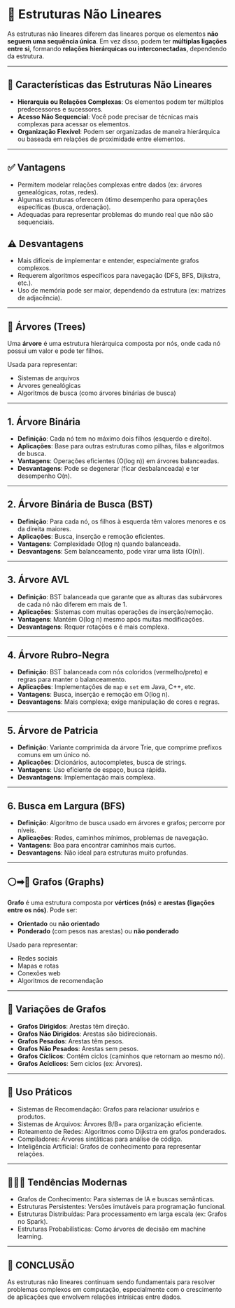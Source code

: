 # 📌 Estruturas Não Lineares

As estruturas não lineares diferem das lineares porque os elementos **não seguem uma sequência única**.
Em vez disso, podem ter **múltiplas ligações entre si**, formando **relações hierárquicas ou interconectadas**, dependendo da estrutura.

---

## 🔎 Características das Estruturas Não Lineares

- **Hierarquia ou Relações Complexas**: Os elementos podem ter múltiplos predecessores e sucessores.
- **Acesso Não Sequencial**: Você pode precisar de técnicas mais complexas para acessar os elementos.
- **Organização Flexível**: Podem ser organizadas de maneira hierárquica ou baseada em relações de proximidade entre elementos.

---

## ✅ Vantagens

- Permitem modelar relações complexas entre dados (ex: árvores genealógicas, rotas, redes).
- Algumas estruturas oferecem ótimo desempenho para operações específicas (busca, ordenação).
- Adequadas para representar problemas do mundo real que não são sequenciais.

## ⚠️ Desvantagens

- Mais difíceis de implementar e entender, especialmente grafos complexos.
- Requerem algoritmos específicos para navegação (DFS, BFS, Dijkstra, etc.).
- Uso de memória pode ser maior, dependendo da estrutura (ex: matrizes de adjacência).

---

## 🌲 Árvores (Trees)

Uma **árvore** é uma estrutura hierárquica composta por nós, onde cada nó possui um valor e pode ter filhos.

Usada para representar:

- Sistemas de arquivos
- Árvores genealógicas
- Algoritmos de busca (como árvores binárias de busca)

---

## 1. **Árvore Binária**

- **Definição**: Cada nó tem no máximo dois filhos (esquerdo e direito).
- **Aplicações**: Base para outras estruturas como pilhas, filas e algoritmos de busca.
- **Vantagens**: Operações eficientes (O(log n)) em árvores balanceadas.
- **Desvantagens**: Pode se degenerar (ficar desbalanceada) e ter desempenho O(n).

---

## 2. **Árvore Binária de Busca (BST)**

- **Definição**: Para cada nó, os filhos à esquerda têm valores menores e os da direita maiores.
- **Aplicações**: Busca, inserção e remoção eficientes.
- **Vantagens**: Complexidade O(log n) quando balanceada.
- **Desvantagens**: Sem balanceamento, pode virar uma lista (O(n)).

---

## 3. **Árvore AVL**

- **Definição**: BST balanceada que garante que as alturas das subárvores de cada nó não diferem em mais de 1.
- **Aplicações**: Sistemas com muitas operações de inserção/remoção.
- **Vantagens**: Mantém O(log n) mesmo após muitas modificações.
- **Desvantagens**: Requer rotações e é mais complexa.

---

## 4. **Árvore Rubro-Negra**

- **Definição**: BST balanceada com nós coloridos (vermelho/preto) e regras para manter o balanceamento.
- **Aplicações**: Implementações de `map` e `set` em Java, C++, etc.
- **Vantagens**: Busca, inserção e remoção em O(log n).
- **Desvantagens**: Mais complexa; exige manipulação de cores e regras.

---

## 5. **Árvore de Patricia**

- **Definição**: Variante comprimida da árvore Trie, que comprime prefixos comuns em um único nó.
- **Aplicações**: Dicionários, autocompletes, busca de strings.
- **Vantagens**: Uso eficiente de espaço, busca rápida.
- **Desvantagens**: Implementação mais complexa.

---

## 6. **Busca em Largura (BFS)**

- **Definição**: Algoritmo de busca usado em árvores e grafos; percorre por níveis.
- **Aplicações**: Redes, caminhos mínimos, problemas de navegação.
- **Vantagens**: Boa para encontrar caminhos mais curtos.
- **Desvantagens**: Não ideal para estruturas muito profundas.

---

## ⚪➡🔴 Grafos (Graphs)

**Grafo** é uma estrutura composta por **vértices (nós)** e **arestas (ligações entre os nós)**. Pode ser:

- **Orientado** ou **não orientado**
- **Ponderado** (com pesos nas arestas) ou **não ponderado**

Usado para representar:

- Redes sociais
- Mapas e rotas
- Conexões web
- Algoritmos de recomendação

---

## 🔁 Variações de Grafos

- **Grafos Dirigidos**: Arestas têm direção.
- **Grafos Não Dirigidos**: Arestas são bidirecionais.
- **Grafos Pesados**: Arestas têm pesos.
- **Grafos Não Pesados**: Arestas sem pesos.
- **Grafos Cíclicos**: Contêm ciclos (caminhos que retornam ao mesmo nó).
- **Grafos Acíclicos**: Sem ciclos (ex: Árvores).

---

## 🚀 Uso Práticos

- Sistemas de Recomendação: Grafos para relacionar usuários e produtos.
- Sistemas de Arquivos: Árvores B/B+ para organização eficiente.
- Roteamento de Redes: Algoritmos como Dijkstra em grafos ponderados.
- Compiladores: Árvores sintáticas para análise de código.
- Inteligência Artificial: Grafos de conhecimento para representar relações.

---

## 👨🏻‍💻 Tendências Modernas

- Grafos de Conhecimento: Para sistemas de IA e buscas semânticas.
- Estruturas Persistentes: Versões imutáveis para programação funcional.
- Estruturas Distribuídas: Para processamento em larga escala (ex: Grafos no Spark).
- Estruturas Probabilísticas: Como árvores de decisão em machine learning.

---

## 🔮 CONCLUSÃO

As estruturas não lineares continuam sendo fundamentais para resolver problemas complexos
em computação, especialmente com o crescimento de aplicações que envolvem relações intrísicas
entre dados.
